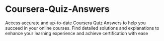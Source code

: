 # Coursera-Quiz-Answers
Access accurate and up-to-date Coursera Quiz Answers to help you succeed in your online courses. Find detailed solutions and explanations to enhance your learning experience and achieve certification with ease
